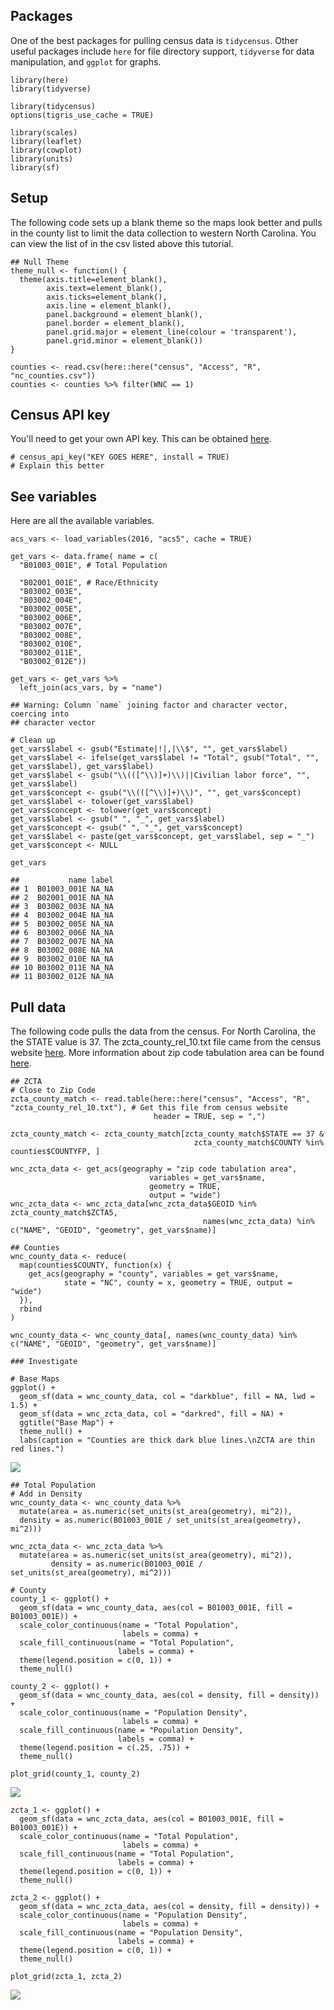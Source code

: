 Packages
--------

One of the best packages for pulling census data is `tidycensus`. Other
useful packages include `here` for file directory support, `tidyverse`
for data manipulation, and `ggplot` for graphs.

    library(here)
    library(tidyverse)

    library(tidycensus)
    options(tigris_use_cache = TRUE)

    library(scales)
    library(leaflet)
    library(cowplot)
    library(units)
    library(sf)

Setup
-----

The following code sets up a blank theme so the maps look better and
pulls in the county list to limit the data collection to western North
Carolina. You can view the list of in the csv listed above this
tutorial.

    ## Null Theme
    theme_null <- function() {
      theme(axis.title=element_blank(),
            axis.text=element_blank(),
            axis.ticks=element_blank(),
            axis.line = element_blank(),
            panel.background = element_blank(),
            panel.border = element_blank(),
            panel.grid.major = element_line(colour = 'transparent'),
            panel.grid.minor = element_blank())
    }

    counties <- read.csv(here::here("census", "Access", "R", "nc_counties.csv"))
    counties <- counties %>% filter(WNC == 1)

Census API key
--------------

You'll need to get your own API key. This can be obtained
[here](https://api.census.gov/data/key_signup.html).

    # census_api_key("KEY GOES HERE", install = TRUE)
    # Explain this better

See variables
-------------

Here are all the available variables.

    acs_vars <- load_variables(2016, "acs5", cache = TRUE)

    get_vars <- data.frame( name = c(
      "B01003_001E", # Total Population
      
      "B02001_001E", # Race/Ethnicity
      "B03002_003E",
      "B03002_004E",
      "B03002_005E",
      "B03002_006E",
      "B03002_007E",
      "B03002_008E",
      "B03002_010E",
      "B03002_011E",
      "B03002_012E"))

    get_vars <- get_vars %>%
      left_join(acs_vars, by = "name")

    ## Warning: Column `name` joining factor and character vector, coercing into
    ## character vector

    # Clean up
    get_vars$label <- gsub("Estimate|!|,|\\$", "", get_vars$label)
    get_vars$label <- ifelse(get_vars$label != "Total", gsub("Total", "", get_vars$label), get_vars$label)
    get_vars$label <- gsub("\\(([^\\)]+)\\)||Civilian labor force", "", get_vars$label)
    get_vars$concept <- gsub("\\(([^\\)]+)\\)", "", get_vars$concept)
    get_vars$label <- tolower(get_vars$label)
    get_vars$concept <- tolower(get_vars$concept)
    get_vars$label <- gsub(" ", "_", get_vars$label)
    get_vars$concept <- gsub(" ", "_", get_vars$concept)
    get_vars$label <- paste(get_vars$concept, get_vars$label, sep = "_")
    get_vars$concept <- NULL

    get_vars

    ##           name label
    ## 1  B01003_001E NA_NA
    ## 2  B02001_001E NA_NA
    ## 3  B03002_003E NA_NA
    ## 4  B03002_004E NA_NA
    ## 5  B03002_005E NA_NA
    ## 6  B03002_006E NA_NA
    ## 7  B03002_007E NA_NA
    ## 8  B03002_008E NA_NA
    ## 9  B03002_010E NA_NA
    ## 10 B03002_011E NA_NA
    ## 11 B03002_012E NA_NA

Pull data
---------

The following code pulls the data from the census. For North Carolina,
the the STATE value is 37. The zcta\_county\_rel\_10.txt file came from
the census website
[here](https://www.census.gov/geo/maps-data/data/zcta_rel_layout.html).
More information about zip code tabulation area can be found
[here](https://www.census.gov/geo/reference/zctas.html).

    ## ZCTA
    # Close to Zip Code
    zcta_county_match <- read.table(here::here("census", "Access", "R", "zcta_county_rel_10.txt"), # Get this file from census website
                                    header = TRUE, sep = ",")

    zcta_county_match <- zcta_county_match[zcta_county_match$STATE == 37 &
                                             zcta_county_match$COUNTY %in% counties$COUNTYFP, ]

    wnc_zcta_data <- get_acs(geography = "zip code tabulation area",
                                   variables = get_vars$name,
                                   geometry = TRUE,
                                   output = "wide")
    wnc_zcta_data <- wnc_zcta_data[wnc_zcta_data$GEOID %in% zcta_county_match$ZCTA5,
                                               names(wnc_zcta_data) %in% c("NAME", "GEOID", "geometry", get_vars$name)]

    ## Counties
    wnc_county_data <- reduce(
      map(counties$COUNTY, function(x) {
        get_acs(geography = "county", variables = get_vars$name,
                state = "NC", county = x, geometry = TRUE, output = "wide")
      }),
      rbind
    )

    wnc_county_data <- wnc_county_data[, names(wnc_county_data) %in% c("NAME", "GEOID", "geometry", get_vars$name)]

    ### Investigate

    # Base Maps
    ggplot() +
      geom_sf(data = wnc_county_data, col = "darkblue", fill = NA, lwd = 1.5) +
      geom_sf(data = wnc_zcta_data, col = "darkred", fill = NA) +
      ggtitle("Base Map") +
      theme_null() +
      labs(caption = "Counties are thick dark blue lines.\nZCTA are thin red lines.")

![](README_files/figure-markdown_strict/base_maps-1.png)

    ## Total Population
    # Add in Density
    wnc_county_data <- wnc_county_data %>%
      mutate(area = as.numeric(set_units(st_area(geometry), mi^2)),
      density = as.numeric(B01003_001E / set_units(st_area(geometry), mi^2)))

    wnc_zcta_data <- wnc_zcta_data %>%
      mutate(area = as.numeric(set_units(st_area(geometry), mi^2)),
             density = as.numeric(B01003_001E / set_units(st_area(geometry), mi^2)))

    # County
    county_1 <- ggplot() +
      geom_sf(data = wnc_county_data, aes(col = B01003_001E, fill = B01003_001E)) +
      scale_color_continuous(name = "Total Population",
                             labels = comma) +
      scale_fill_continuous(name = "Total Population",
                            labels = comma) +
      theme(legend.position = c(0, 1)) +
      theme_null()

    county_2 <- ggplot() +
      geom_sf(data = wnc_county_data, aes(col = density, fill = density)) +
      scale_color_continuous(name = "Population Density",
                             labels = comma) +
      scale_fill_continuous(name = "Population Density",
                            labels = comma) +
      theme(legend.position = c(.25, .75)) +
      theme_null()

    plot_grid(county_1, county_2)

![](README_files/figure-markdown_strict/base_maps-2.png)

    zcta_1 <- ggplot() +
      geom_sf(data = wnc_zcta_data, aes(col = B01003_001E, fill = B01003_001E)) +
      scale_color_continuous(name = "Total Population",
                             labels = comma) +
      scale_fill_continuous(name = "Total Population",
                            labels = comma) +
      theme(legend.position = c(0, 1)) +
      theme_null()

    zcta_2 <- ggplot() +
      geom_sf(data = wnc_zcta_data, aes(col = density, fill = density)) +
      scale_color_continuous(name = "Population Density",                         
                             labels = comma) +  
      scale_fill_continuous(name = "Population Density",
                            labels = comma) +  
      theme(legend.position = c(0, 1)) +  
      theme_null()

    plot_grid(zcta_1, zcta_2)

![](README_files/figure-markdown_strict/base_maps-3.png)
